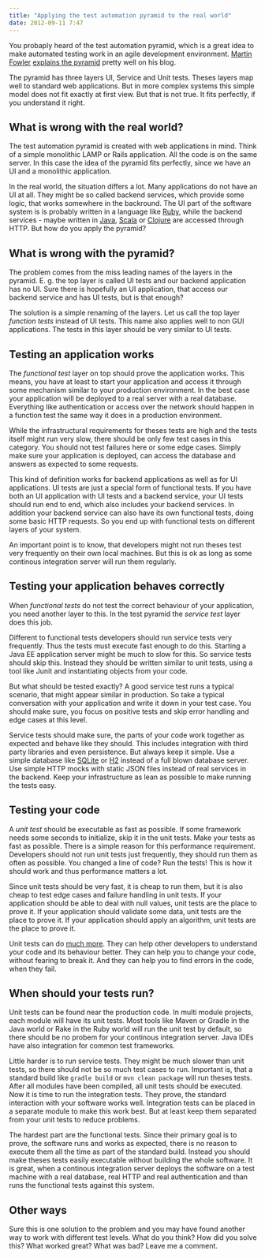 ```yaml
---
title: "Applying the test automation pyramid to the real world"
date: 2012-09-11 7:47
---
```


You probaply heard of the test automation pyramid, which is a great idea to make automated testing work in an agile development environment. [Martin Fowler](https://twitter.com/martinfowler) [explains the pyramid](http://martinfowler.com/bliki/TestPyramid.html) pretty well on his blog.

The pyramid has three layers UI, Service and Unit tests. Theses layers map well to standard web applications.  But in more complex systems this simple model does not fit exactly at first view. But that is not true. It fits perfectly, if you understand it right.

## What is wrong with the real world?
The test automation pyramid is created with web applications in mind. Think of a simple monolithic LAMP or Rails application. All the code is on the same server. In this case the idea of the pyramid fits perfectly, since we have an UI and a monolithic application.

In the real world, the situation differs a lot. Many applications do not have an UI at all. They might be so called backend services, which provide some logic, that works somewhere in the backround. The UI part of the software system is is probably written in a language like [Ruby](http://www.ruby-lang.org), while the backend services - maybe written in [Java](http://openjdk.java.net), [Scala](http://www.scala-lang.org) or [Clojure](http://clojure.org) are accessed through HTTP. But how do you apply the pyramid?

## What is wrong with the pyramid?
The problem comes from the miss leading names of the layers in the pyramid. E. g. the top layer is called UI tests and our backend application has no UI. Sure there is hopefully an UI application, that access our backend service and has UI tests, but is that enough?

The solution is a simple renaming of the layers. Let us call the top layer _function tests_ instead of UI tests. This name also applies well to non GUI applications. The tests in this layer should be very similar to UI tests.

## Testing an application works
The _functional test_ layer on top should prove the application works. This means, you have at least to start your application and access it through some mechanism similar to your production environment. In the best case your application will be deployed to a real server with a real database. Everything like authentication or access over the network should happen in a function test the same way it does in a production environment.

While the infrastructural requirements for theses tests are high and the tests itself might run very slow, there should be only few test cases in this category. You should not test failures here or some edge cases. Simply make sure your application is deployed, can access the database and answers as expected to some requests.

This kind of definition works for backend applications as well as for UI applications. UI tests are just a special form of functional tests. If you have both an UI application with UI tests and a backend service, your UI tests should run end to end, which also includes your backend services. In addition your backend service can also have its own functional tests, doing some basic HTTP requests. So you end up with functional tests on different layers of your system.

An important point is to know, that developers might not run theses test very frequently on their own local machines. But this is ok as long as some continous integration server will run them regularly.

## Testing your application behaves correctly
When _functional tests_ do not test the correct behaviour of your application, you need another layer to this. In the test pyramid the _service test_ layer does this job.

Different to functional tests developers should run service tests very frequently. Thus the tests must execute fast enough to do this. Starting a Java EE application server might be much to slow for this. So service tests should skip this. Instead they should be written similar to unit tests, using a tool like Junit and instantiating objects from your code.

But what should be tested exactly? A good service test runs a typical scenario, that might appear similar in production. So take a typical conversation with your application and write it down in your test case. You should make sure, you focus on positive tests and skip error handling and edge cases at this level.

Service tests should make sure, the parts of your code work together as expected and behave like they should. This includes integration with third party libraries and even persistence. But always keep it simple. Use a simple database like [SQLite](http://www.sqlite.org) or [H2](http://www.h2database.com) instead of a full blown database server. Use simple HTTP mocks with static JSON files instead of real services in the backend. Keep your infrastructure as lean as possible to make running the tests easy.

## Testing your code
A _unit test_ should be executable as fast as possible. If some framework needs some seconds to initialize, skip it in the unit tests. Make your tests as fast as possible. There is a simple reason for this performance requirement. Developers should not run unit tests just frequently, they should run them as often as possible. You changed a line of code? Run the tests! This is how it should work and thus performance matters a lot.

Since unit tests should be very fast, it is cheap to run them, but it is also cheap to test edge cases and failure handling in unit tests. If your application should be able to deal with null values, unit tests are the place to prove it. If your application should validate some data, unit tests are the place to prove it. If your application should apply an algorithm, unit tests are the place to prove it.

Unit tests can do [much more](/blog/2012/08/31/dont-miss-to-write-good-unit-tests/). They can help other developers to understand your code and its behaviour better. They can help you to change your code, without fearing to break it. And they can help you to find errors in the code, when they fail.

## When should your tests run?
Unit tests can be found near the production code. In multi module projects, each module will have its unit tests. Most tools like Maven or Gradle in the Java world or Rake in the Ruby world will run the unit test by default, so there should be no probem for your continous integration server. Java IDEs have also integration for common test frameworks.

Little harder is to run service tests. They might be much slower than unit tests, so there should not be so much test cases to run. Important is, that a standard build like `gradle build` or `mvn clean package` will run theses tests. After all modules have been compiled, all unit tests should be executed. Now it is time to run the integration tests. They prove, the standard interaction with your software works well. Integration tests can be placed in a separate module to make this work best. But at least keep them separated from your unit tests to reduce problems.

The hardest part are the functional tests. Since their primary goal is to prove, the software runs and works as expected, there is no reason to execute them all the time as part of the standard build. Instead you should make theses tests easily executable without building the whole software. It is great, when a continous integration server deploys the software on a test machine with a real database, real HTTP and real authentication and than runs the functional tests against this system.

## Other ways
Sure this is one solution to the problem and you may have found another way to work with different test levels. What do you think? How did you solve this? What worked great? What was bad? Leave me a comment.
